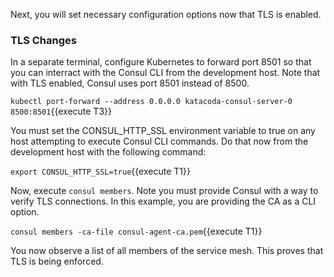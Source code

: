 Next, you will set necessary configuration options now that TLS is enabled.

### TLS Changes

In a separate terminal, configure Kubernetes to forward port 8501 so that
you can interract with the Consul CLI from the development host. Note that
with TLS enabled, Consul uses port 8501 instead of 8500.

`kubectl port-forward --address 0.0.0.0 katacoda-consul-server-0 8500:8501`{{execute T3}}

You must set the CONSUL_HTTP_SSL environment variable to true on any host attempting
to execute Consul CLI commands. Do that now from the development host with the following command:

`export CONSUL_HTTP_SSL=true`{{execute T1}}

Now, execute `consul members`. Note you must provide Consul with a way to verify TLS
connections. In this example, you are providing the CA as a CLI option.

`consul members -ca-file consul-agent-ca.pem`{{execute T1}}

You now observe a list of all members of the service mesh. This
proves that TLS is being enforced.
